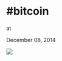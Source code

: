 # #bitcoin











at

December 08, 2014















![](Screenshot%2Bfrom%2B2014-12-08%2B09%3A57%3A49.png)
